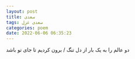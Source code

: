 ```yaml
---
layout: post
title: سعدی
tags: سعدی غزل
categories: poem
date: 2022-06-06 06:35:23
---
```


دو عالم را به یک بار از دل تنگ / برون کردیم تا جای تو باشد
